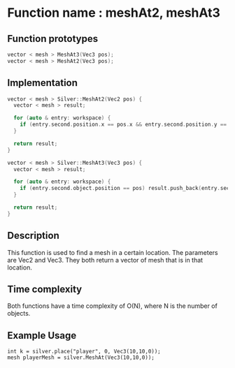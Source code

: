 # Function name : meshAt2, meshAt3

## Function prototypes

```cpp
vector < mesh > MeshAt3(Vec3 pos);
vector < mesh > MeshAt2(Vec3 pos);
```

## Implementation

```cpp
vector < mesh > Silver::MeshAt2(Vec2 pos) {
  vector < mesh > result;

  for (auto & entry: workspace) {
    if (entry.second.position.x == pos.x && entry.second.position.y == pos.y) result.push_back(entry.second);
  }

  return result;
}

vector < mesh > Silver::MeshAt3(Vec3 pos) {
  vector < mesh > result;

  for (auto & entry: workspace) {
    if (entry.second.object.position == pos) result.push_back(entry.second);
  }

  return result;
}
```

## Description
This function is used to find a mesh in a certain location. The parameters are Vec2 and Vec3. 
They both return a vector of mesh that is in that location.

## Time complexity
Both functions have a time complexity of O(N), where N is the number of objects.

## Example Usage
```
int k = silver.place("player", 0, Vec3(10,10,0));
mesh playerMesh = silver.MeshAt(Vec3(10,10,0));
```
